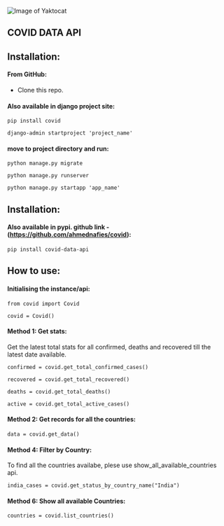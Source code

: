 ![Image of Yaktocat](https://res.cloudinary.com/dwltrduan/image/upload/v1587307228/Screenshot_190_j9gnqv.png)

## COVID DATA API

## Installation:

#### From GitHub:
  * Clone this repo. 
  
#### Also available in django project site:
    pip install covid
    
    django-admin startproject 'project_name'
 
 #### move to project directory and run:
 
    python manage.py migrate
    
    python manage.py runserver
 
    python manage.py startapp 'app_name'
    
    
## Installation:
#### Also available in pypi. github link - (https://github.com/ahmednafies/covid):
    pip install covid-data-api
    

## How to use:

#### Initialising the instance/api:
```
from covid import Covid

covid = Covid()
```

#### Method 1: Get stats:
Get the latest total stats for all confirmed, deaths and recovered till the latest date available.
```
confirmed = covid.get_total_confirmed_cases()

recovered = covid.get_total_recovered()

deaths = covid.get_total_deaths()

active = covid.get_total_active_cases()
```
#### Method 2: Get records for all the countries:
```
data = covid.get_data()
```
#### Method 4: Filter by Country:
To find all the countries availabe, plese use show_all_available_countries api.
```
india_cases = covid.get_status_by_country_name("India")
```
#### Method 6: Show all available Countries:
```
countries = covid.list_countries()
```
  

